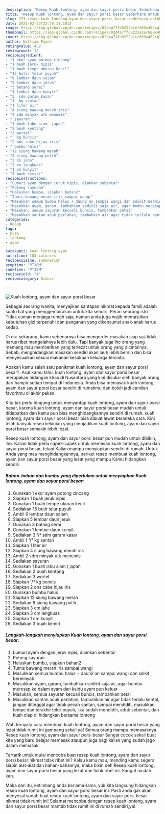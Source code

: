 ```yaml
---
description: "Resep Kuah lontong, ayam dan sayur porsi besar Sederhana Untuk Jualan"
title: "Resep Kuah lontong, ayam dan sayur porsi besar Sederhana Untuk Jualan"
slug: 273-resep-kuah-lontong-ayam-dan-sayur-porsi-besar-sederhana-untuk-jualan
date: 2021-02-23T23:30:11.181Z
image: https://img-global.cpcdn.com/recipes/02d4a7ffd8222a1e/680x482cq70/kuah-lontong-ayam-dan-sayur-porsi-besar-foto-resep-utama.jpg
thumbnail: https://img-global.cpcdn.com/recipes/02d4a7ffd8222a1e/680x482cq70/kuah-lontong-ayam-dan-sayur-porsi-besar-foto-resep-utama.jpg
cover: https://img-global.cpcdn.com/recipes/02d4a7ffd8222a1e/680x482cq70/kuah-lontong-ayam-dan-sayur-porsi-besar-foto-resep-utama.jpg
author: William Payne
ratingvalue: 4.2
reviewcount: 12
recipeingredient:
- "1 ekor ayam potong cincang"
- "1 buah jeruk nipis"
- "1 buah tempe ukuran kecil"
- "15 butir telur puyuh"
- "6 lembar daun salam"
- "5 lembar daun jeruk"
- "3 batang serai"
- "1 lembar daun kunyit"
- "3  sdm garam kasar"
- "1  kg santan"
- "1 liter air"
- "4 siung bawang merah iris"
- "2 sdm minyak utk menumis"
- " sayuran"
- "1 buah labu siam  japan"
- "2 buah kentang"
- "3 wortel"
- "  kg buncis"
- "2 ons cabe hijau iris"
- " bumbu halus"
- "12 siung bawang merah"
- "8 siung bawang putih"
- "3 cm jahe"
- "3 cm lengkuas"
- "1 cm kunyit"
- "3 buah kemiri"
recipeinstructions:
- "Lumuri ayam dengan jeruk nipis, diamkan sebentar"
- "Potong sayuran"
- "Haluskan bumbu, siapkan bahan2"
- "Tumis bawang merah iris sampai wangi"
- "Masukkan semua bumbu halus + daun2 an sampai wangi dan sdikit berminyak"
- "Masukkan ayam, garam, tambahkan sedikit saja air, agar bumbu meresap ke dalam ayam dan kaldu ayam pun keluar"
- "Masukan, semua sayuran kecuali buncis, tambahkan petai"
- "Masukkan santan aduk perlahan, tambahkan air agar tidak terlalu kental, jangan ditinggal agar tidak pecah santan, sampai mendidih, masukkan tempe dan terakhir telur puyuh, jika sudah mendidih, aduk sebentar, dan kuah diap di hidangkan bersama lontong"
categories:
- Resep
tags:
- kuah
- lontong
- ayam

katakunci: kuah lontong ayam 
nutrition: 183 calories
recipecuisine: Indonesian
preptime: "PT10M"
cooktime: "PT35M"
recipeyield: "4"
recipecategory: Dinner

---
```



![Kuah lontong, ayam dan sayur porsi besar](https://img-global.cpcdn.com/recipes/02d4a7ffd8222a1e/680x482cq70/kuah-lontong-ayam-dan-sayur-porsi-besar-foto-resep-utama.jpg)

Sebagai seorang wanita, menyajikan santapan nikmat kepada famili adalah suatu hal yang menggembirakan untuk kita sendiri. Peran seorang istri Tidak cuman menjaga rumah saja, namun anda juga wajib memastikan kebutuhan gizi terpenuhi dan panganan yang dikonsumsi anak-anak harus sedap.

Di era  sekarang, kamu sebenarnya bisa mengorder masakan siap saji tidak harus ribet mengolahnya lebih dulu. Tapi banyak juga lho orang yang memang mau memberikan yang terlezat untuk orang yang dicintainya. Sebab, menghidangkan masakan sendiri akan jauh lebih bersih dan bisa menyesuaikan sesuai makanan kesukaan keluarga tercinta. 



Apakah kamu salah satu penikmat kuah lontong, ayam dan sayur porsi besar?. Asal kamu tahu, kuah lontong, ayam dan sayur porsi besar merupakan hidangan khas di Nusantara yang kini disukai oleh banyak orang dari hampir setiap tempat di Indonesia. Anda bisa memasak kuah lontong, ayam dan sayur porsi besar sendiri di rumahmu dan boleh jadi camilan favoritmu di akhir pekan.

Kita tak perlu bingung untuk menyantap kuah lontong, ayam dan sayur porsi besar, karena kuah lontong, ayam dan sayur porsi besar mudah untuk didapatkan dan kamu pun bisa menghidangkannya sendiri di rumah. kuah lontong, ayam dan sayur porsi besar bisa dibuat lewat beraneka cara. Kini telah banyak resep kekinian yang menjadikan kuah lontong, ayam dan sayur porsi besar semakin lebih lezat.

Resep kuah lontong, ayam dan sayur porsi besar pun mudah untuk dibikin, lho. Kalian tidak perlu capek-capek untuk memesan kuah lontong, ayam dan sayur porsi besar, tetapi Kalian mampu menyiapkan sendiri di rumah. Untuk Anda yang mau menghidangkannya, berikut resep membuat kuah lontong, ayam dan sayur porsi besar yang lezat yang mampu Kamu hidangkan sendiri.

<!--inarticleads1-->

##### Bahan-bahan dan bumbu yang diperlukan untuk menyiapkan Kuah lontong, ayam dan sayur porsi besar:

1. Gunakan 1 ekor ayam potong cincang
1. Siapkan 1 buah jeruk nipis
1. Gunakan 1 buah tempe ukuran kecil
1. Sediakan 15 butir telur puyuh
1. Ambil 6 lembar daun salam
1. Siapkan 5 lembar daun jeruk
1. Gunakan 3 batang serai
1. Gunakan 1 lembar daun kunyit
1. Sediakan 3 ¹/² sdm garam kasar
1. Ambil 1 ¹/² kg santan
1. Siapkan 1 liter air
1. Siapkan 4 siung bawang merah iris
1. Ambil 2 sdm minyak utk menumis
1. Sediakan  sayuran
1. Gunakan 1 buah labu siam ) japan
1. Sediakan 2 buah kentang
1. Sediakan 3 wortel
1. Siapkan  ¹/⁴ kg buncis
1. Siapkan 2 ons cabe hijau iris
1. Gunakan  bumbu halus
1. Siapkan 12 siung bawang merah
1. Sediakan 8 siung bawang putih
1. Siapkan 3 cm jahe
1. Siapkan 3 cm lengkuas
1. Siapkan 1 cm kunyit
1. Sediakan 3 buah kemiri




<!--inarticleads2-->

##### Langkah-langkah menyiapkan Kuah lontong, ayam dan sayur porsi besar:

1. Lumuri ayam dengan jeruk nipis, diamkan sebentar
1. Potong sayuran
1. Haluskan bumbu, siapkan bahan2
1. Tumis bawang merah iris sampai wangi
1. Masukkan semua bumbu halus + daun2 an sampai wangi dan sdikit berminyak
1. Masukkan ayam, garam, tambahkan sedikit saja air, agar bumbu meresap ke dalam ayam dan kaldu ayam pun keluar
1. Masukan, semua sayuran kecuali buncis, tambahkan petai
1. Masukkan santan aduk perlahan, tambahkan air agar tidak terlalu kental, jangan ditinggal agar tidak pecah santan, sampai mendidih, masukkan tempe dan terakhir telur puyuh, jika sudah mendidih, aduk sebentar, dan kuah diap di hidangkan bersama lontong




Wah ternyata cara membuat kuah lontong, ayam dan sayur porsi besar yang lezat tidak rumit ini gampang sekali ya! Semua orang mampu memasaknya. Resep kuah lontong, ayam dan sayur porsi besar Sangat cocok sekali buat kita yang baru belajar memasak ataupun juga bagi kalian yang sudah jago dalam memasak.

Tertarik untuk mulai mencoba buat resep kuah lontong, ayam dan sayur porsi besar nikmat tidak ribet ini? Kalau kamu mau, mending kamu segera siapin alat-alat dan bahan-bahannya, maka bikin deh Resep kuah lontong, ayam dan sayur porsi besar yang lezat dan tidak ribet ini. Sangat mudah kan. 

Maka dari itu, ketimbang anda berlama-lama, yuk kita langsung hidangkan resep kuah lontong, ayam dan sayur porsi besar ini. Pasti anda gak akan menyesal sudah buat resep kuah lontong, ayam dan sayur porsi besar nikmat tidak rumit ini! Selamat mencoba dengan resep kuah lontong, ayam dan sayur porsi besar mantab tidak rumit ini di rumah sendiri,ya!.

